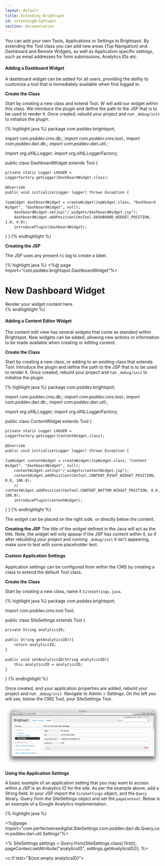 ```yaml
---
layout: default
title: Extending Brightspot
id: extendingBrightspot
section: documentation
---
```


You can add your own Tools, Applications or Settings to Brightspot. By extending the Tool class you can add new areas (Top Navigation) and Dashboard and Remote Widgets, as well as Application specific settings, such as email addresses for form submissions, Analytics IDs etc.

#### Adding a Dashboard Widget

A dashboard widget can be added for all users, providing the ability to customize a tool that is immediately available when first logged in.

**Create the Class**

Start by creating a new class and extend Tool. W will add our widget within this class. We introduce the plugin and define the path to the JSP that is to be used to render it. Once created, rebuild your project and run `_debug/init` to initialize the plugin.

<div class="highlight">{% highlight java %}
package com.psddev.brightspot;

import com.psddev.cms.db.*;
import com.psddev.cms.tool.*;
import com.psddev.dari.db.*;
import com.psddev.dari.util.*;

import org.slf4j.Logger;
import org.slf4j.LoggerFactory;

public class DashboardWidget extends Tool {

	private static Logger LOGGER = LoggerFactory.getLogger(DashboardWidget.class);

	@Override
	public void initialize(Logger logger) throws Exception {
	
	JspWidget dashboardWidget = createWidget(JspWidget.class, "Dashboard Widget", "dashboardWidget", null);
    	dashboardWidget.setJsp("/_widgets/dashboardWidget.jsp");
    	dashboardWidget.addPosition(CmsTool.DASHBOARD_WIDGET_POSITION, 1.0, 4.0);
    	introducePlugin(dashboardWidget);

   }
}
{% endhighlight %}</div>

<a id="editor-widget"></a> 
**Creating the JSP**

The JSP uses any present `h1` tag to create a label.

<div class="highlight">{% highlight java %}
<%@ page import="com.psddev.brightspot.DashboardWidget"%>

<div class="widget">
<h1>New Dashboard Widget</h1>
Render your widget content here.
</div>
{% endhighlight %}</div>
	
#### Adding a Content Editor Widget

The content edit view has several widgets that come as standard within Brightspot. New widgets can be added, allowing new actions or information to be made available when creating or editing content.

**Create the Class**

Start by creating a new class, or adding to an existing class that extends Tool. Introduce the plugin and define the path to the JSP that is to be used to render it. Once created, rebuild your project and run `_debug/init` to initialize the plugin.

<div class="highlight">{% highlight java %}
package com.psddev.brightspot;

import com.psddev.cms.db.*;
import com.psddev.cms.tool.*;
import com.psddev.dari.db.*;
import com.psddev.dari.util.*;

import org.slf4j.Logger;
import org.slf4j.LoggerFactory;

public class ContentWidget extends Tool {

	private static Logger LOGGER = LoggerFactory.getLogger(ContentWidget.class);

	@Override
	public void initialize(Logger logger) throws Exception {
	
	JspWidget contentWidget = createWidget(JspWidget.class, "Content Widget", "dashboardWidget", null);
    	contentWidget.setJsp("/_widgets/contentWidget.jsp");
    	contentWidget.addPosition(CmsTool.CONTENT_RIGHT_WIDGET_POSITION, 0.0, 100.0);
    	// contentWidget.addPosition(CmsTool.CONTENT_BOTTOM_WIDGET_POSITION, 0.0, 100.0);
    	introducePlugin(contentWidget);

   }
}
{% endhighlight %}</div>
The widget can be placed on the right side, or directly below the content.

**Creating the JSP**
<a id="tool-widget"></a> 
The title of the widget defined in the Java will act as the title. Note, the widget will only appear if the JSP has content within it, so if after rebuilding your project and running `_debug/init` it isn't appearing, make sure to test with some placeholder text.

#### Custom Application Settings

Application settings can be configured from within the CMS by creating a class to extend the default Tool class.

**Create the Class**

Start by creating a new class, name it `SiteSettings.java`.

<div class="highlight">{% highlight java %}
package com.psddev.brightspot;

import com.psddev.cms.tool.Tool;

public class SiteSettings extends Tool {

    private String analyticsID;

    public String getAnalyticsID(){
        return analyticsID;
    }
    
    public void setAnalyticsID(String analyticsID){
        this.analyticsID = analyticsID;
    }

}
{% endhighlight %}</div>

Once created, and your application properties are added, rebuild your project and run `_debug/init`. Navigate to Admin > Settings. On the left you will see, below the CMS Tool, your SiteSettings Tool.

![](img/developer/site-settings.png)


**Using the Application Settings**

A basic example of an application setting that you may want to access within a JSP is an Analytics ID for the site. As per the example above, add a String field. In your JSP import the `SiteSettings` object, and the `Query` library. Query from the SiteSettings object and set the `pageContext`. Below is an example of a Google Analytics implementation.


<div class="highlight">{% highlight java %}

<%@page import="com.perfectsensedigital.SiteSettings,com.psddev.dari.db.Query,com.psddev.dari.util.Settings"%>

<%
    SiteSettings settings = Query.from(SiteSettings.class).first();
    pageContext.setAttribute("analyticsID", settings.getAnalyticsID());
%>

<c:if test="${not empty analyticsID}">
    <script type="text/javascript">

          var _gaq = _gaq || [];
          _gaq.push(['_setAccount', '${analyticsID}']);
          _gaq.push(['_trackPageview']);

          (function() {
            var ga = document.createElement('script'); ga.type = 'text/javascript'; ga.async = true;
            ga.src = ('https:' == document.location.protocol ? 'https://ssl' : 'http://www') + '.google-analytics.com/ga.js';
            var s = document.getElementsByTagName('script')[0]; s.parentNode.insertBefore(ga, s);
          })();

     </script>
</c:if>



{% endhighlight %}</div>

<a id="menu-widget"></a>

#### Adding a Tab or Menu Item

**Adding a new Main Tab (Area)**

To add a new Tab to the navigation within the CMS, simply add an `Area`. This can be placed in an existing class that extends Tool.

<div class="highlight">{% highlight java %}

Area testArea = createArea("Test Area", "demo.Area", null, "/url-goes-here");
introducePlugin(testArea);

{% endhighlight %}</div>

**Adding an Item to the Admin Drop-Down**

<div class="highlight">{% highlight java %}

@Override
public void initialize(Logger LOGGER) throws Exception {
        
    Area adminArea = null;
    for (Area area : findTopAreas()) {
        if (area.getInternalName().equals("admin")) {
            adminArea = area;
        }
    }

    if (!ObjectUtils.isBlank(adminArea)) {
        introducePlugin(createArea("New Nav Item", "navItem", adminArea, "path/to/file.jsp"));
    }

} 
{% endhighlight %}</div>


**Create new CMS pages**

Often when creating new tools within the CMS, you want to inherit the header / footer and other elements common to the CMS Tool when you create a custom page. This can be achieved by using `wp.writeHeader`, as the example below shows:


<div class="highlight">{% highlight java %}
<% ToolPageContext wp=new ToolPageContext(pageContext); %>
<% wp.writeHeader(); %>

<% wp.writeFooter(); %>
{% endhighlight %}</div>